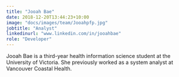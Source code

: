 ```yaml
---
title: "Jooah Bae"
date: 2018-12-20T13:44:23+10:00
image: "docs/images/team/Jooahpfp.jpg"
jobtitle: "Analyst"
linkedinurl: "www.linkedin.com/in/jooahbae"
role: "Developer"
---
```


Jooah Bae is a third-year health information science student at the University of Victoria. She previously worked as a system analyst at Vancouver Coastal Health.

